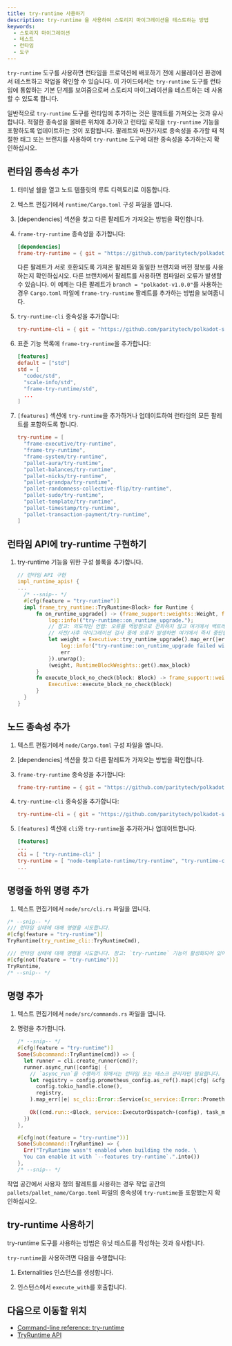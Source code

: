 ```yaml
---
title: try-runtime 사용하기
description: try-runtime 을 사용하여 스토리지 마이그레이션을 테스트하는 방법
keywords:
  - 스토리지 마이그레이션
  - 테스트
  - 런타임
  - 도구
---
```


`try-runtime` 도구를 사용하면 런타임을 프로덕션에 배포하기 전에 시뮬레이션 환경에서 테스트하고 작업을 확인할 수 있습니다.
이 가이드에서는 `try-runtime` 도구를 런타임에 통합하는 기본 단계를 보여줌으로써 스토리지 마이그레이션을 테스트하는 데 사용할 수 있도록 합니다.

일반적으로 `try-runtime` 도구를 런타임에 추가하는 것은 팔레트를 가져오는 것과 유사합니다.
적절한 종속성을 올바른 위치에 추가하고 런타임 로직을 `try-runtime` 기능을 포함하도록 업데이트하는 것이 포함됩니다.
팔레트와 마찬가지로 종속성을 추가할 때 적절한 태그 또는 브랜치를 사용하여 `try-runtime` 도구에 대한 종속성을 추가하는지 확인하십시오.

## 런타임 종속성 추가

1. 터미널 쉘을 열고 노드 템플릿의 루트 디렉토리로 이동합니다.

2. 텍스트 편집기에서 `runtime/Cargo.toml` 구성 파일을 엽니다.

3. [dependencies] 섹션을 찾고 다른 팔레트가 가져오는 방법을 확인합니다.

4. `frame-try-runtime` 종속성을 추가합니다:

   ```toml
   [dependencies]
   frame-try-runtime = { git = "https://github.com/paritytech/polkadot-sdk.git", branch = "polkadot-v1.0.0", optional = true }
   ```

   다른 팔레트가 서로 호환되도록 가져온 팔레트와 동일한 브랜치와 버전 정보를 사용하는지 확인하십시오.
   다른 브랜치에서 팔레트를 사용하면 컴파일러 오류가 발생할 수 있습니다.
   이 예제는 다른 팔레트가 `branch = "polkadot-v1.0.0"`를 사용하는 경우 `Cargo.toml` 파일에 `frame-try-runtime` 팔레트를 추가하는 방법을 보여줍니다.

5. `try-runtime-cli` 종속성을 추가합니다:

   ```toml
   try-runtime-cli = { git = "https://github.com/paritytech/polkadot-sdk.git", branch = "polkadot-v1.0.0", optional = true }
   ```

6. 표준 기능 목록에 `frame-try-runtime`을 추가합니다:

   ```toml
   [features]
   default = ["std"]
   std = [
     "codec/std",
     "scale-info/std",
     "frame-try-runtime/std",
     ...
   ]
   ```

7. `[features]` 섹션에 `try-runtime`을 추가하거나 업데이트하여 런타임의 모든 팔레트를 포함하도록 합니다.

   ```toml
   try-runtime = [
     "frame-executive/try-runtime",
     "frame-try-runtime",
     "frame-system/try-runtime",
     "pallet-aura/try-runtime",
     "pallet-balances/try-runtime",
     "pallet-nicks/try-runtime",
     "pallet-grandpa/try-runtime",
     "pallet-randomness-collective-flip/try-runtime",
     "pallet-sudo/try-runtime",
     "pallet-template/try-runtime",
     "pallet-timestamp/try-runtime",
     "pallet-transaction-payment/try-runtime",
   ]
   ```

## 런타임 API에 try-runtime 구현하기

1. try-runtime 기능을 위한 구성 블록을 추가합니다.

   ```rust
   // 런타임 API 구현
   impl_runtime_apis! {
   ...
     /* --snip-- */
     #[cfg(feature = "try-runtime")]
     impl frame_try_runtime::TryRuntime<Block> for Runtime {
         fn on_runtime_upgrade() -> (frame_support::weights::Weight, frame_support::weights::Weight) {
             log::info!("try-runtime::on_runtime_upgrade.");
             // 참고: 의도적인 언랩: 오류를 역방향으로 전파하지 않고 여기에서 백트레이스를 가지려고 합니다.
             // 사전/사후 마이그레이션 검사 중에 오류가 발생하면 여기에서 즉시 중단합니다.
             let weight = Executive::try_runtime_upgrade().map_err(|err|{
                 log::info!("try-runtime::on_runtime_upgrade failed with: {:?}", err);
                 err
             }).unwrap();
             (weight, RuntimeBlockWeights::get().max_block)
         }
         fn execute_block_no_check(block: Block) -> frame_support::weights::Weight {
             Executive::execute_block_no_check(block)
         }
     }
   }
   ```

## 노드 종속성 추가

1. 텍스트 편집기에서 `node/Cargo.toml` 구성 파일을 엽니다.

2. [dependencies] 섹션을 찾고 다른 팔레트가 가져오는 방법을 확인합니다.

3. `frame-try-runtime` 종속성을 추가합니다:

   ```toml
   frame-try-runtime = { git = "https://github.com/paritytech/polkadot-sdk.git", branch = "polkadot-v1.0.0", optional = true }
   ```

4. `try-runtime-cli` 종속성을 추가합니다:

   ```toml
   try-runtime-cli = { git = "https://github.com/paritytech/polkadot-sdk.git", branch = "polkadot-v1.0.0", optional = true }
   ```

5. `[features]` 섹션에 `cli`와 `try-runtime`을 추가하거나 업데이트합니다.

   ```toml
   [features]
   ...
   cli = [ "try-runtime-cli" ]
   try-runtime = [ "node-template-runtime/try-runtime", "try-runtime-cli" ]
   ...
   ```

## 명령줄 하위 명령 추가

1. 텍스트 편집기에서 `node/src/cli.rs` 파일을 엽니다.

```rust
/* --snip-- */
/// 런타임 상태에 대해 명령을 시도합니다.
#[cfg(feature = "try-runtime")]
TryRuntime(try_runtime_cli::TryRuntimeCmd),

/// 런타임 상태에 대해 명령을 시도합니다. 참고: `try-runtime` 기능이 활성화되어 있어야 합니다.
#[cfg(not(feature = "try-runtime"))]
TryRuntime,
/* --snip-- */
```

## 명령 추가

1. 텍스트 편집기에서 `node/src/commands.rs` 파일을 엽니다.

2. 명령을 추가합니다.

   ```rust
   /* --snip-- */
   #[cfg(feature = "try-runtime")]
   Some(Subcommand::TryRuntime(cmd)) => {
     let runner = cli.create_runner(cmd)?;
     runner.async_run(|config| {
       // `async_run`을 수행하기 위해서는 런타임 또는 태스크 관리자만 필요합니다.
       let registry = config.prometheus_config.as_ref().map(|cfg| &cfg.registry)let task_manager = sc_service::TaskManager::new(
         config.tokio_handle.clone(),
         registry,
       ).map_err(|e| sc_cli::Error::Service(sc_service::Error::Prometheus(e)))?;
       
       Ok((cmd.run::<Block, service::ExecutorDispatch>(config), task_manager))
     })
   },
   
   #[cfg(not(feature = "try-runtime"))]
   Some(Subcommand::TryRuntime) => {
     Err("TryRuntime wasn't enabled when building the node. \
     You can enable it with `--features try-runtime`.".into())
   },
   /* --snip-- */
   ```

작업 공간에서 사용자 정의 팔레트를 사용하는 경우 작업 공간의 `pallets/pallet_name/Cargo.toml` 파일의 종속성에 `try-runtime`을 포함했는지 확인하십시오.

## try-runtime 사용하기

try-runtime 도구를 사용하는 방법은 유닛 테스트를 작성하는 것과 유사합니다.

`try-runtime`을 사용하려면 다음을 수행합니다:

1. Externalities 인스턴스를 생성합니다.

2. 인스턴스에서 `execute_with`를 호출합니다.

<!--
## 예제

## 자원
-->

## 다음으로 이동할 위치

- [Command-line reference: try-runtime](/ko/infrablockchain/learn/substrate/learn/command-line-tools/try-runtime.md)
- [TryRuntime API](https://crates.parity.io/frame_try_runtime/trait.TryRuntime.html)
